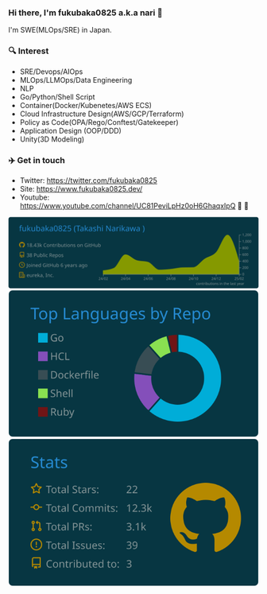 ### Hi there, I'm fukubaka0825 a.k.a nari 👋
I'm SWE(MLOps/SRE) in Japan.

### 🔍 Interest

* SRE/Devops/AIOps
* MLOps/LLMOps/Data Engineering
* NLP
* Go/Python/Shell Script
* Container(Docker/Kubenetes/AWS ECS)
* Cloud Infrastructure Design(AWS/GCP/Terraform)
* Policy as Code(OPA/Rego/Conftest/Gatekeeper)
* Application Design (OOP/DDD)
* Unity(3D Modeling)

### ✈️ Get in touch

* Twitter: https://twitter.com/fukubaka0825
* Site: https://www.fukubaka0825.dev/
* Youtube: https://www.youtube.com/channel/UC81PeviLpHz0oH6GhaqxIpQ :hamburger: :hamburger:


[![](https://raw.githubusercontent.com/fukubaka0825/fukubaka0825/main/profile-summary-card-output/solarized_dark/0-profile-details.svg)](https://github.com/vn7n24fzkq/github-profile-summary-cards)
[![](https://raw.githubusercontent.com/fukubaka0825/fukubaka0825/main/profile-summary-card-output/solarized_dark/1-repos-per-language.svg)](https://github.com/vn7n24fzkq/github-profile-summary-cards)
[![](https://raw.githubusercontent.com/fukubaka0825/fukubaka0825/main/profile-summary-card-output/solarized_dark/3-stats.svg)](https://github.com/vn7n24fzkq/github-profile-summary-cards)

